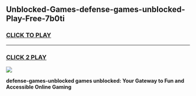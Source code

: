 
## Unblocked-Games-defense-games-unblocked-Play-Free-7b0ti
<h3>
<a href="https://premium76.site?title=defense-games-unblocked&ref=17A">CLICK TO PLAY</a></h3>
<hr>

<h3>
<a href="https://premium76.site?title=defense-games-unblocked&ref=17A">CLICK 2 PLAY</a>
  
</h3>

<a href="https://premium76.site?title=defense-games-unblocked&ref=17A"><img src="https://clearcache.store/games.png"></a>


**defense-games-unblocked games unblocked: Your Gateway to Fun and Accessible Online Gaming**
